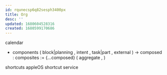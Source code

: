 ```yaml
---
id: rqunecsp6q82sesph3400px
title: Org
desc: ''
updated: 1680604528316
created: 1680599170686
---
```


calendar
  - components
  ( block|planning
  , intent
  , task|part
  , external
  )
  -> composed
  : composites := {...composed}
    ( aggregate
    ,
    )

shortcuts appleOS
  shortcut
    service
